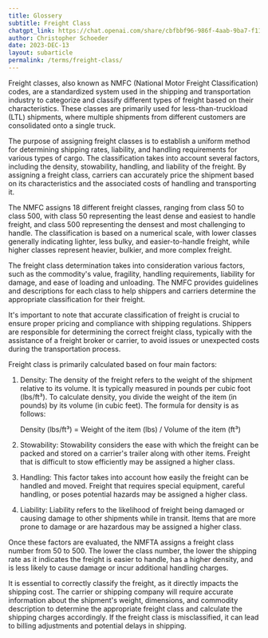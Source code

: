 ```yaml
---
title: Glossery
subtitle: Freight Class
chatgpt_link: https://chat.openai.com/share/cbfbbf96-986f-4aab-9ba7-f11b5f9e3de8
author: Christopher Schoeder
date: 2023-DEC-13
layout: subarticle
permalink: /terms/freight-class/
---
```


Freight classes, also known as NMFC (National Motor Freight Classification) codes, are a standardized system used in the shipping and transportation industry to categorize and classify different types of freight based on their characteristics. These classes are primarily used for less-than-truckload (LTL) shipments, where multiple shipments from different customers are consolidated onto a single truck.

The purpose of assigning freight classes is to establish a uniform method for determining shipping rates, liability, and handling requirements for various types of cargo. The classification takes into account several factors, including the density, stowability, handling, and liability of the freight. By assigning a freight class, carriers can accurately price the shipment based on its characteristics and the associated costs of handling and transporting it.

The NMFC assigns 18 different freight classes, ranging from class 50 to class 500, with class 50 representing the least dense and easiest to handle freight, and class 500 representing the densest and most challenging to handle. The classification is based on a numerical scale, with lower classes generally indicating lighter, less bulky, and easier-to-handle freight, while higher classes represent heavier, bulkier, and more complex freight.

The freight class determination takes into consideration various factors, such as the commodity's value, fragility, handling requirements, liability for damage, and ease of loading and unloading. The NMFC provides guidelines and descriptions for each class to help shippers and carriers determine the appropriate classification for their freight.

It's important to note that accurate classification of freight is crucial to ensure proper pricing and compliance with shipping regulations. Shippers are responsible for determining the correct freight class, typically with the assistance of a freight broker or carrier, to avoid issues or unexpected costs during the transportation process.

Freight class is primarily calculated based on four main factors:

1. Density: The density of the freight refers to the weight of the shipment relative to its volume. It is typically measured in pounds per cubic foot (lbs/ft³). To calculate density, you divide the weight of the item (in pounds) by its volume (in cubic feet). The formula for density is as follows:

   Density (lbs/ft³) = Weight of the item (lbs) / Volume of the item (ft³)

2. Stowability: Stowability considers the ease with which the freight can be packed and stored on a carrier's trailer along with other items. Freight that is difficult to stow efficiently may be assigned a higher class.

3. Handling: This factor takes into account how easily the freight can be handled and moved. Freight that requires special equipment, careful handling, or poses potential hazards may be assigned a higher class.

4. Liability: Liability refers to the likelihood of freight being damaged or causing damage to other shipments while in transit. Items that are more prone to damage or are hazardous may be assigned a higher class.

Once these factors are evaluated, the NMFTA assigns a freight class number from 50 to 500. The lower the class number, the lower the shipping rate as it indicates the freight is easier to handle, has a higher density, and is less likely to cause damage or incur additional handling charges.

It is essential to correctly classify the freight, as it directly impacts the shipping cost. The carrier or shipping company will require accurate information about the shipment's weight, dimensions, and commodity description to determine the appropriate freight class and calculate the shipping charges accordingly. If the freight class is misclassified, it can lead to billing adjustments and potential delays in shipping.
